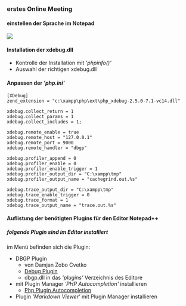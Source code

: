 ### erstes Online Meeting

#### einstellen der Sprache im Notepad
![](https://i.imgur.com/UBsSK5K.png)

#### Installation der xdebug.dll
+ Kontrolle der Installation mit *'phpinfo()'*
+ Auswahl der richtigen xdebug.dll


#### Anpassen der *'php.ini'* 

	[XDebug]
	zend_extension = "c:\xampp\php\ext\php_xdebug-2.5.0-7.1-vc14.dll"
	
	xdebug.collect_return = 1
	xdebug.collect_params = 1
	xdebug.collect_includes = 1;
	
	xdebug.remote_enable = true
	xdebug.remote_host = "127.0.0.1"
	xdebug.remote_port = 9000
	xdebug.remote_handler = "dbgp"
	
	xdebug.profiler_append = 0
	xdebug.profiler_enable = 0
	xdebug.profiler_enable_trigger = 1
	xdebug.profiler_output_dir = "C:\xampp\tmp"
	xdebug.profiler_output_name = "cachegrind.out.%s"
	
	xdebug.trace_output_dir = "C:\xampp\tmp"
	xdebug.trace_enable_trigger = 0
	xdebug.trace_format = 1
	xdebug.trace_output_name = "trace.out.%s"

#### Auflistung der benötigten Plugins für den Editor Notepad++

##### folgende Plugin sind im Editor installiert

im Menü befinden sich die Plugin:
 +  DBGP Plugin
 	+ von Damjan Zobo Cvetko 	
 	+ [Debug Plugin](https://sourceforge.net/projects/npp-plugins/files/DBGP%20Plugin/)  
 	+ dbgp.dll in das *'plugins'* Verzeichnis des Editore
 +  mit Plugin Manager *'PHP Autocompletion'* installieren
 	+ [Php Plugin Autocompletion](https://github.com/StanDog/npp-phpautocompletion) 
 +  Plugin *'Markdown Viewer'* mit Plugin Manager installieren